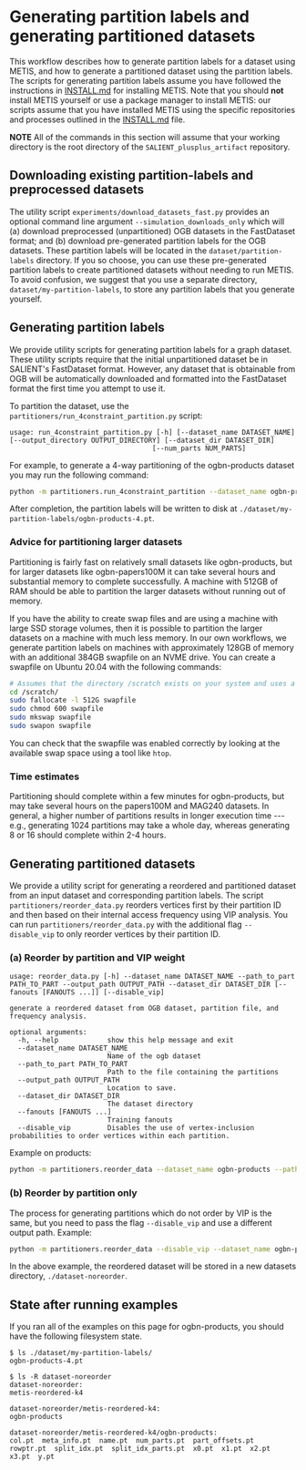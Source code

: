 # Generating partition labels and generating partitioned datasets

This workflow describes how to generate partition labels for a dataset using METIS, and how to generate a partitioned dataset using the partition labels. The scripts for generating partition labels assume you have followed the instructions in [INSTALL.md](../INSTALL.md) for installing METIS. Note that you should **not** install METIS yourself or use a package manager to install METIS: our scripts assume that you have installed METIS using the specific repositories and processes outlined in the [INSTALL.md](../INSTALL.md) file.

**NOTE** All of the commands in this section will assume that your working directory is the root directory of the `SALIENT_plusplus_artifact` repository.

## Downloading existing partition-labels and preprocessed datasets

The utility script ``experiments/download_datasets_fast.py`` provides an optional command line argument ``--simulation_downloads_only`` which will (a) download preprocessed (unpartitioned) OGB datasets in the FastDataset format; and (b) download pre-generated partition labels for the OGB datasets. These partition labels will be located in the ``dataset/partition-labels`` directory. If you so choose, you can use these pre-generated partition labels to create partitioned datasets without needing to run METIS. To avoid confusion, we suggest that you use a separate directory, ``dataset/my-partition-labels``, to store any partition labels that you generate yourself.

## Generating partition labels

We provide utility scripts for generating partition labels for a graph dataset. These utility scripts require that the initial unpartitioned dataset be in SALIENT's FastDataset format. However, any dataset that is obtainable from OGB will be automatically downloaded and formatted into the FastDataset format the first time you attempt to use it.

To partition the dataset, use the `partitioners/run_4constraint_partition.py` script:

```
usage: run_4constraint_partition.py [-h] [--dataset_name DATASET_NAME] [--output_directory OUTPUT_DIRECTORY] [--dataset_dir DATASET_DIR]
                                   [--num_parts NUM_PARTS]
```

For example, to generate a 4-way partitioning of the ogbn-products dataset you may run the following command:

```bash
python -m partitioners.run_4constraint_partition --dataset_name ogbn-products --output_directory ./dataset/my-partition-labels/ --dataset_dir ./dataset --num_parts 4
```

After completion, the partition labels will be written to disk at ``./dataset/my-partition-labels/ogbn-products-4.pt``.

### Advice for partitioning larger datasets

Partitioning is fairly fast on relatively small datasets like ogbn-products, but for larger datasets like ogbn-papers100M it can take several hours and substantial memory to complete successfully. A machine with 512GB of RAM should be able to partition the larger datasets without running out of memory.

If you have the ability to create swap files and are using a machine with large SSD storage volumes, then it is possible to partition the larger datasets on a machine with much less memory. In our own workflows, we generate partition labels on machines with approximately 128GB of memory with an additional 384GB swapfile on an NVME drive. You can create a swapfile on Ubuntu 20.04 with the following commands:

```bash
# Assumes that the directory /scratch exists on your system and uses a fast SSD for storage with at least 512GB
cd /scratch/
sudo fallocate -l 512G swapfile
sudo chmod 600 swapfile
sudo mkswap swapfile
sudo swapon swapfile
```

You can check that the swapfile was enabled correctly by looking at the available swap space using a tool like ``htop``.

### Time estimates

Partitioning should complete within a few minutes for ogbn-products, but may take several hours on the papers100M and MAG240 datasets. In general, a higher number of partitions results in longer execution time --- e.g., generating 1024 partitions may take a whole day, whereas generating 8 or 16 should complete within 2-4 hours.


## Generating partitioned datasets

We provide a utility script for generating a reordered and partitioned dataset
from an input dataset and corresponding partition labels. 
The script `partitioners/reorder_data.py` reorders vertices first by their partition
ID and then based on their internal access frequency using VIP analysis. You can run 
`partitioners/reorder_data.py` with the additional flag ``--disable_vip`` to only reorder
vertices by their partition ID.

### (a) Reorder by partition and VIP weight

```
usage: reorder_data.py [-h] --dataset_name DATASET_NAME --path_to_part PATH_TO_PART --output_path OUTPUT_PATH --dataset_dir DATASET_DIR [--fanouts [FANOUTS ...]] [--disable_vip]

generate a reordered dataset from OGB dataset, partition file, and frequency analysis.

optional arguments:
  -h, --help            show this help message and exit
  --dataset_name DATASET_NAME
                        Name of the ogb dataset
  --path_to_part PATH_TO_PART
                        Path to the file containing the partitions
  --output_path OUTPUT_PATH
                        Location to save.
  --dataset_dir DATASET_DIR
                        The dataset directory
  --fanouts [FANOUTS ...]
                        Training fanouts
  --disable_vip         Disables the use of vertex-inclusion probabilities to order vertices within each partition.
```

Example on products:

```bash
python -m partitioners.reorder_data --dataset_name ogbn-products --path_to_part ./dataset/my-partition-labels/ogbn-products-4.pt --dataset_dir ./dataset --output_path dataset-4constraint
```

### (b) Reorder by partition only

The process for generating partitions which do not order by VIP is the same, but you need to pass the flag ``--disable_vip`` and use a different output path. Example:

```bash
python -m partitioners.reorder_data --disable_vip --dataset_name ogbn-products --path_to_part ./dataset/my-partition-labels/ogbn-products-4.pt --dataset_dir ./dataset --output_path dataset-noreorder/
```

In the above example, the reordered dataset will be stored in a new datasets directory, `./dataset-noreorder`. 


## State after running examples

If you ran all of the examples on this page for ogbn-products, you should have the following filesystem state.

```shell-session
$ ls ./dataset/my-partition-labels/
ogbn-products-4.pt

$ ls -R dataset-noreorder
dataset-noreorder:
metis-reordered-k4

dataset-noreorder/metis-reordered-k4:
ogbn-products

dataset-noreorder/metis-reordered-k4/ogbn-products:
col.pt  meta_info.pt  name.pt  num_parts.pt  part_offsets.pt  rowptr.pt  split_idx.pt  split_idx_parts.pt  x0.pt  x1.pt  x2.pt  x3.pt  y.pt
```



